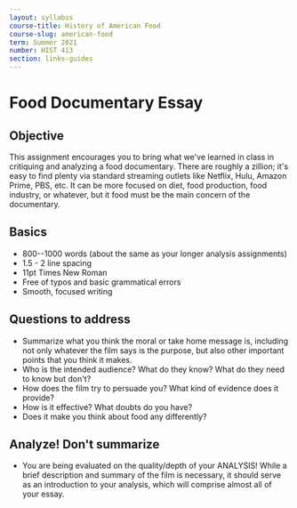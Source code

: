 ```yaml
---
layout: syllabus
course-title: History of American Food
course-slug: american-food
term: Summer 2021
number: HIST 413
section: links-guides
---
```


# Food Documentary Essay

## Objective
This assignment encourages you to bring what we've learned in class in critiquing and analyzing a food documentary. There are roughly a zillion; it's easy to find plenty via standard streaming outlets like Netflix, Hulu, Amazon Prime, PBS, etc.  It can be more focused on diet, food production, food industry, or whatever, but it food must be the main concern of the documentary.

## Basics
- 800--1000 words (about the same as your longer analysis assignments)
- 1.5 - 2 line spacing
- 11pt Times New Roman
- Free of typos and basic grammatical errors
- Smooth, focused writing

## Questions to address
- Summarize what you think the moral or take home message is, including not only whatever the film says is the purpose, but also other important points that you think it makes.
- Who is the intended audience? What do they know? What do they need to know but don't?
- How does the film try to persuade you? What kind of evidence does it provide?
- How is it effective? What doubts do you have?
- Does it make you think about food any differently?

## Analyze! Don't summarize
- You are being evaluated on the quality/depth of your ANALYSIS! While a brief description and summary of the film is necessary, it should serve as an introduction to your analysis, which will comprise almost all of your essay.
